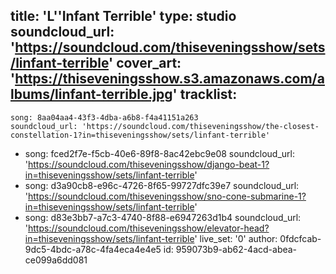 title: 'L''Infant Terrible'
type: studio
soundcloud_url: 'https://soundcloud.com/thiseveningsshow/sets/linfant-terrible'
cover_art: 'https://thiseveningsshow.s3.amazonaws.com/albums/linfant-terrible.jpg'
tracklist:
  -
    song: 8aa04aa4-43f3-4dba-a6b8-f4a41151a263
    soundcloud_url: 'https://soundcloud.com/thiseveningsshow/the-closest-constellation-1?in=thiseveningsshow/sets/linfant-terrible'
  -
    song: fced2f7e-f5cb-40e6-89f8-8ac42ebc9e08
    soundcloud_url: 'https://soundcloud.com/thiseveningsshow/django-beat-1?in=thiseveningsshow/sets/linfant-terrible'
  -
    song: d3a90cb8-e96c-4726-8f65-99727dfc39e7
    soundcloud_url: 'https://soundcloud.com/thiseveningsshow/sno-cone-submarine-1?in=thiseveningsshow/sets/linfant-terrible'
  -
    song: d83e3bb7-a7c3-4740-8f88-e6947263d1b4
    soundcloud_url: 'https://soundcloud.com/thiseveningsshow/elevator-head?in=thiseveningsshow/sets/linfant-terrible'
live_set: '0'
author: 0fdcfcab-9dc5-4bdc-a78c-4fa4eca4e4e5
id: 959073b9-ab62-4acd-abea-ce099a6dd081
